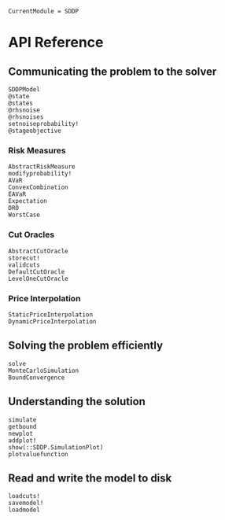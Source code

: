 ```@meta
CurrentModule = SDDP
```

# API Reference

## Communicating the problem to the solver

```@docs
SDDPModel
@state
@states
@rhsnoise
@rhsnoises
setnoiseprobability!
@stageobjective
```

### Risk Measures
```@docs
AbstractRiskMeasure
modifyprobability!
AVaR
ConvexCombination
EAVaR
Expectation
DRO
WorstCase
```

### Cut Oracles
```@docs
AbstractCutOracle
storecut!
validcuts
DefaultCutOracle
LevelOneCutOracle
```

### Price Interpolation
```@docs
StaticPriceInterpolation
DynamicPriceInterpolation
```


## Solving the problem efficiently
```@docs
solve
MonteCarloSimulation
BoundConvergence
```
## Understanding the solution
```@docs
simulate
getbound
newplot
addplot!
show(::SDDP.SimulationPlot)
plotvaluefunction
```

## Read and write the model to disk

```@docs
loadcuts!
savemodel!
loadmodel
```
